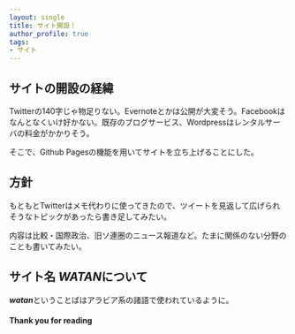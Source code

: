 ```yaml
---
layout: single
title: サイト開設！
author_profile: true
tags:
- サイト
---
```


## サイトの開設の経緯
Twitterの140字じゃ物足りない。Evernoteとかは公開が大変そう。Facebookはなんとなくいけ好かない。既存のブログサービス、Wordpressはレンタルサーバの料金がかかりそう。

そこで、Github Pagesの機能を用いてサイトを立ち上げることにした。

## 方針
もともとTwitterはメモ代わりに使ってきたので、ツイートを見返して広げられそうなトピックがあったら書き足してみたい。

内容は比較・国際政治、旧ソ連圏のニュース報道など。たまに関係のない分野のことも書いてみたい。


## サイト名 ***WATAN***について
***watan***ということばはアラビア系の諸語で使われているように。



#### Thank you for reading
